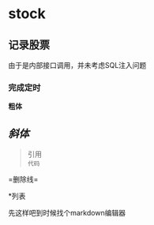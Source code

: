 # stock
## 记录股票  
由于是内部接口调用，并未考虑SQL注入问题
### 完成定时
**粗体**

*斜体*
--------------

>引用  
`代码`


=删除线=

*列表

先这样吧到时候找个markdown编辑器
